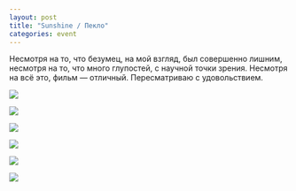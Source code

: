 ```yaml
---
layout: post
title: "Sunshine / Пекло"
categories: event
---
```

Несмотря на то, что безумец, на мой взгляд, был совершенно лишним, несмотря на то, что много глупостей, с научной точки зрения. Несмотря на всё это, фильм — отличный. Пересматриваю с удовольствием.

![](https://pics.livejournal.com/quillcraft/pic/000b4f1w)

![](https://pics.livejournal.com/quillcraft/pic/000b5ftg)

![](https://pics.livejournal.com/quillcraft/pic/000b6px6)

![](https://pics.livejournal.com/quillcraft/pic/000b73ht)

![](https://pics.livejournal.com/quillcraft/pic/000b84y7)

![](https://pics.livejournal.com/quillcraft/pic/000b9w0d)
